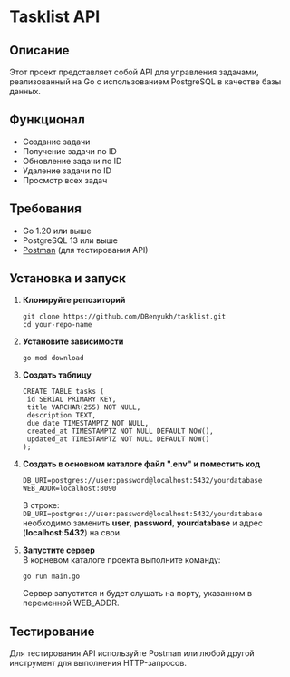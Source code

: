 # Tasklist API

## Описание

Этот проект представляет собой API для управления задачами, реализованный на Go с использованием PostgreSQL в качестве базы данных.

## Функционал

- Создание задачи
- Получение задачи по ID
- Обновление задачи по ID
- Удаление задачи по ID
- Просмотр всех задач

## Требования

- Go 1.20 или выше
- PostgreSQL 13 или выше
- [Postman](https://www.postman.com/) (для тестирования API)

## Установка и запуск

1. **Клонируйте репозиторий**
   ```
   git clone https://github.com/DBenyukh/tasklist.git
   cd your-repo-name
   ```
2. **Установите зависимости**
   ```
   go mod download
   ```

3. **Создать таблицу**
   ```
   CREATE TABLE tasks (
    id SERIAL PRIMARY KEY,
    title VARCHAR(255) NOT NULL,
    description TEXT,
    due_date TIMESTAMPTZ NOT NULL,
    created_at TIMESTAMPTZ NOT NULL DEFAULT NOW(),
    updated_at TIMESTAMPTZ NOT NULL DEFAULT NOW()
   );
   ```
4. **Создать в основном каталоге файл ".env" и поместить код**
   ```
   DB_URI=postgres://user:password@localhost:5432/yourdatabase
   WEB_ADDR=localhost:8090
   ```
   В строке: ```DB_URI=postgres://user:password@localhost:5432/yourdatabase```
   необходимо заменить **user**, **password**, **yourdatabase** и адрес (**localhost:5432**) на свои.

5. **Запустите сервер**\
   В корневом каталоге проекта выполните команду:
   ```
   go run main.go
   ```
   Сервер запустится и будет слушать на порту, указанном в переменной WEB_ADDR.

## Тестирование
Для тестирования API используйте Postman или любой другой инструмент для выполнения HTTP-запросов.
